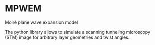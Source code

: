 # MPWEM
Moiré plane wave expansion model

The python library allows to simulate a scanning tunneling microscopy (STM) image for arbitrary layer geometries and twist angles.
